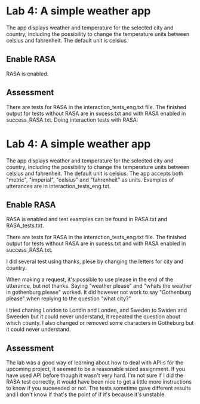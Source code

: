 # Lab 4: A simple weather app

The app displays weather and temperature for the selected city and country, including the possibility to change the temperature units between celsius and fahrenheit. The default unit is celsius.

## Enable RASA

RASA is enabled.

## Assessment

There are tests for RASA in the interaction_tests_eng.txt file. The finished output for tests without RASA are in sucess.txt and with RASA enabled in success_RASA.txt.
Doing interaction tests with RASA:
# Lab 4: A simple weather app

The app displays weather and temperature for the selected city and country, including the possibility to change the temperature units between celsius and fahrenheit. The default unit is celsius. The app accepts both "metric", "imperial", "celsius" and "fahrenheit" as units. Examples of utterances are in interaction_tests_eng.txt.

## Enable RASA

RASA is enabled and test examples can be found in RASA.txt and RASA_tests.txt.

There are tests for RASA in the interaction_tests_eng.txt file. The finished output for tests without RASA are in sucess.txt and with RASA enabled in success_RASA.txt.

I did several test using thanks, plese by changing the letters for city and country.
 
When making a request, it's possible to use please in the end of the utterance, but not thanks. Saying "weather please" and "whats the weather in gothenburg please" worked. It did however not work to say "Gothenburg please" when replying to the question "what city?"

I tried chaning London to Londin and Londen, and Sweden to Swiden and Sweeden but it could never understand, it repeated the question about which county. I also changed or removed some characters in Gotheburg but it could never understand.

## Assessment

The lab was a good way of learning about how to deal with API:s for the upcoming project, it seemed to be a reasonable sized assignment. If you have used API before though it wasn't very hard. I'm not sure if I did the RASA test correctly, it would have been nice to get a little more instructions to know if you suceeeded or not. The tests sometime gave different results and I don't know if that's the point of if it's because it's unstable.

